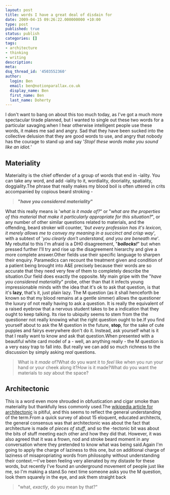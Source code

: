 ```yaml
---
layout: post
title: words I have a great deal of disdain for
date: 2009-04-15 09:26:22.000000000 +10:00
type: post
published: true
status: publish
categories: []
tags:
- architecture
- thinking
- writing
description:
meta:
dsq_thread_id: '4503552360'
author:
  login: Ben
  email: ben@notionparallax.co.uk
  display_name: Ben
  first_name: Ben
  last_name: Doherty
---
```

<p>I don't want to bang on about this too much today, as I've got a much more spectacular tirade planned, but I wanted to single out these two words for a particular savaging.when I hear otherwise intelligent people use these words, it makes me sad and angry. Sad that they have been sucked into the collective delusion that they are good words to use, and angry that nobody has the courage to stand up and say '<em>Stop! these words make you sound like an idiot.</em>'</p>
<h2>Materiality</h2>
<p>Materiality is the chief offender of a group of words that end in -iality. You can take any word, and add -iality to it, wordiality, dooriality, spatiality, doggiality.The phrase that really makes my blood boil is often uttered in crits accompanied by copious beard stroking -</p>
<blockquote><p><strong>"<em>have you considered materiality</em>"</strong></p></blockquote>
<p>What this really means is '<em>what is it made of?</em>" or "<em>what are the properties of this material that make it particularly appropriate for this situation?</em>", or any number of other similar questions related to materials, and the offending, beard stroker will counter, '<em>but every profession has it's lexicon, it merely allows me to convey my meaning in a succinct and crisp way</em>', with a subtext of '<em>you clearly don't understand, and you are beneath me</em>'. My rebuttal to this I'm afraid is a DH0 disagreement, "<em><strong>bollocks!</strong></em>" but when pressed further I'll try and rise up the disagreement hierarchy and give a more complete answer.Other fields use their specific language to sharpen their enquiry. Paramedics can recount the treatment given and condition of a patient being brought into A&amp;E precisely because their words are so accurate that they need very few of them to completely describe the situation.Our field does exactly the opposite. My main gripe with the "<em>have you considered materiality</em>" probe, other than that it infects young impressionable minds with the idea that it's ok to ask that question, is that it's <strong>lazy</strong>, that's it, just plain lazy. The M question (as it shall henceforth be known so that my blood remains at a gentle simmer) allows the questioner the luxury of not really having to ask a question. It is really the equivalent of a raised eyebrow that a nervous student takes to be a indication that they ought to keep talking. Its rise to ubiquity seems to stem from the the questioner not really knowing what the right question ought to be.If you find yourself about to ask the M question in the future, <strong>stop</strong>, for the sake of cute puppies and fairys everywhere don't do it. Instead, ask yourself what is it that I really want to know and ask that question.When presented with a beautiful white card model of a - well, an anything really - the M question is a very easy trap to fall into. But really we can add so much richness to the discussion by simply asking <em>real</em> questions.</p>
<blockquote><p>What is it <em>made</em> of?What do you want it to <em>feel</em> like when you run your hand or your cheek along it?<em>How</em> is it made?What do you want the materials to <em>say</em> about the space?</p></blockquote>
<h2>Architectonic</h2>
<p>This is a word even more shrouded in obfustication and cigar smoke than materiality but thankfully less commonly used.The <a href="http://en.wikipedia.org/wiki/Architectonic">wikipedia article for architectonic</a> is pitiful, and this seems to reflect the general understanding of the term.From a quick survey of about 15 eloquent, educated architects, the general consensus was that architectonic was about the fact that architecture is made of <em>pieces of stuff</em>, and so the -tectonic bit was about the bits of stuff meeting each other and how they did that. However, it was also agreed that it was a frown, nod and stroke beard moment in any conversation where they pretended to know what was being said.Again I'm going to apply the charge of laziness to this one, but on additional charge of laziness of misapropriating words from philosophy without understanding their context.—I've been feeling very alienated by my distaste for these words, but recently I've found an underground movement of people just like me, so I'm making a stand.So next time someone asks you the M question, look them squarely in the eye, and ask them straight back</p>
<blockquote><p>"what, <em>exactly</em>, do you mean by that?"</p></blockquote>

